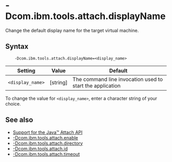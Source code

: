 <!--
* Copyright (c) 2017, 2019 IBM Corp. and others
*
* This program and the accompanying materials are made
* available under the terms of the Eclipse Public License 2.0
* which accompanies this distribution and is available at
* https://www.eclipse.org/legal/epl-2.0/ or the Apache
* License, Version 2.0 which accompanies this distribution and
* is available at https://www.apache.org/licenses/LICENSE-2.0.
*
* This Source Code may also be made available under the
* following Secondary Licenses when the conditions for such
* availability set forth in the Eclipse Public License, v. 2.0
* are satisfied: GNU General Public License, version 2 with
* the GNU Classpath Exception [1] and GNU General Public
* License, version 2 with the OpenJDK Assembly Exception [2].
*
* [1] https://www.gnu.org/software/classpath/license.html
* [2] http://openjdk.java.net/legal/assembly-exception.html
*
* SPDX-License-Identifier: EPL-2.0 OR Apache-2.0 OR GPL-2.0 WITH
* Classpath-exception-2.0 OR LicenseRef-GPL-2.0 WITH Assembly-exception
-->

# -Dcom.ibm.tools.attach.displayName

Change the default display name for the target virtual machine.

## Syntax

        -Dcom.ibm.tools.attach.displayName=<display_name>


| Setting          | Value   | Default                                                     |
|------------------|---------|-------------------------------------------------------------|
| `<display_name>` | [string]| The command line invocation used to start the application   |

To change the value for `<display_name>`, enter a character string of your choice.

## See also

- [Support for the Java&trade; Attach API](https://www.ibm.com/support/knowledgecenter/SSYKE2_8.0.0/com.ibm.java.vm.80.doc/docs/attachapi.html)
- [-Dcom.ibm.tools.attach.enable](dcomibmtoolsattachenable.md)
- [-Dcom.ibm.tools.attach.directory](dcomibmtoolsattachdirectory.md)
- [-Dcom.ibm.tools.attach.id](dcomibmtoolsattachid.md)
- [-Dcom.ibm.tools.attach.timeout](dcomibmtoolsattachtimeout.md)


<!-- ==== END OF TOPIC ==== dcomibmtoolsattachdisplayname.md ==== -->
